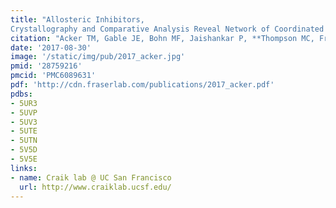 ```yaml
---
title: "Allosteric Inhibitors,
Crystallography and Comparative Analysis Reveal Network of Coordinated Movement Across Human Herpesvirus Proteases."
citation: "Acker TM, Gable JE, Bohn MF, Jaishankar P, **Thompson MC, Fraser JS**, Renslo AR, Craik CS.  *JACS*. 2017."
date: '2017-08-30'
image: '/static/img/pub/2017_acker.jpg'
pmid: '28759216'
pmcid: 'PMC6089631'
pdf: 'http://cdn.fraserlab.com/publications/2017_acker.pdf'
pdbs:
- 5UR3
- 5UVP
- 5UV3
- 5UTE
- 5UTN
- 5V5D
- 5V5E
links:
- name: Craik lab @ UC San Francisco
  url: http://www.craiklab.ucsf.edu/
---
```

